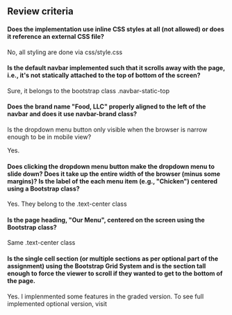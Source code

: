 ## Review criteria 
#### Does the implementation use inline CSS styles at all (not allowed) or does it reference an external CSS file?

No, all styling are done via css/style.css

#### Is the default navbar implemented such that it scrolls away with the page, i.e., it's not statically attached to the top of bottom of the screen?

Sure, it belongs to the bootstrap class .navbar-static-top


#### Does the brand name "Food, LLC" properly aligned to the left of the navbar and does it use navbar-brand class?
Is the dropdown menu button only visible when the browser is narrow enough to be in mobile view?

Yes.

#### Does clicking the dropdown menu button make the dropdown menu to slide down? Does it take up the entire width of the browser (minus some margins)? Is the label of the each menu item (e.g., "Chicken") centered using a Bootstrap class?

Yes. They belong to the .text-center class

#### Is the page heading, "Our Menu", centered on the screen using the Bootstrap class?

Same .text-center class

#### Is the single cell section (or multiple sections as per optional part of the assignment) using the Bootstrap Grid System and is the section tall enough to force the viewer to scroll if they wanted to get to the bottom of the page.

Yes. I implenmented some features in the graded version. To see full implemented optional version, visit 